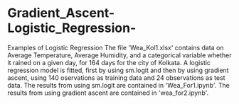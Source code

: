 # Gradient_Ascent-Logistic_Regression-
Examples of Logistic Regression
The file 'Wea_Kol1.xlsx' contains data on Average Temperature, Average Humidity, and a categorical variable whether it rained on a given day, for 164 days for the city of Kolkata. A logistic regression model is fitted, first by using sm.logit and then by using gradient ascent, using 140 oservations as training data and 24 observations as test data. The results from using sm.logit are contained in 'Wea_For1.ipynb'. The results from using gradient ascent are contained in 'wea_for2.ipynb'.
